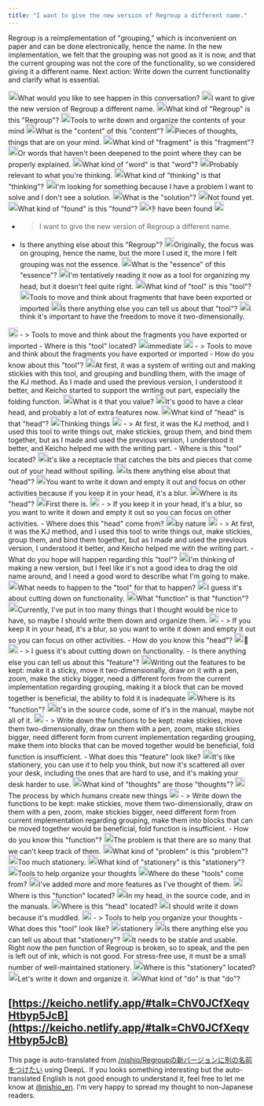 ```yaml
---
title: "I want to give the new version of Regroup a different name."
---
```


Regroup is a reimplementation of "grouping," which is inconvenient on paper and can be done electronically, hence the name.
In the new implementation, we felt that the grouping was not good as it is now, and that the current grouping was not the core of the functionality, so we considered giving it a different name.
Next action: Write down the current functionality and clarify what is essential.

<img src='https://scrapbox.io/api/pages/nishio-en/nisbot/icon' alt='nisbot.icon' height="19.5"/>What would you like to see happen in this conversation?
<img src='https://scrapbox.io/api/pages/nishio-en/nishio/icon' alt='nishio.icon' height="19.5"/>I want to give the new version of Regroup a different name.
<img src='https://scrapbox.io/api/pages/nishio-en/nisbot/icon' alt='nisbot.icon' height="19.5"/>What kind of "Regroup" is this "Regroup"?
<img src='https://scrapbox.io/api/pages/nishio-en/nishio/icon' alt='nishio.icon' height="19.5"/>Tools to write down and organize the contents of your mind
<img src='https://scrapbox.io/api/pages/nishio-en/nisbot/icon' alt='nisbot.icon' height="19.5"/>What is the "content" of this "content"?
<img src='https://scrapbox.io/api/pages/nishio-en/nishio/icon' alt='nishio.icon' height="19.5"/>Pieces of thoughts, things that are on your mind.
<img src='https://scrapbox.io/api/pages/nishio-en/nisbot/icon' alt='nisbot.icon' height="19.5"/>What kind of "fragment" is this "fragment"?
<img src='https://scrapbox.io/api/pages/nishio-en/nishio/icon' alt='nishio.icon' height="19.5"/>Or words that haven't been deepened to the point where they can be properly explained.
<img src='https://scrapbox.io/api/pages/nishio-en/nisbot/icon' alt='nisbot.icon' height="19.5"/>What kind of "word" is that "word"?
<img src='https://scrapbox.io/api/pages/nishio-en/nishio/icon' alt='nishio.icon' height="19.5"/>Probably relevant to what you're thinking.
<img src='https://scrapbox.io/api/pages/nishio-en/nisbot/icon' alt='nisbot.icon' height="19.5"/>What kind of "thinking" is that "thinking"?
<img src='https://scrapbox.io/api/pages/nishio-en/nishio/icon' alt='nishio.icon' height="19.5"/>I'm looking for something because I have a problem I want to solve and I don't see a solution.
<img src='https://scrapbox.io/api/pages/nishio-en/nisbot/icon' alt='nisbot.icon' height="19.5"/>What is the "solution"?
<img src='https://scrapbox.io/api/pages/nishio-en/nishio/icon' alt='nishio.icon' height="19.5"/>Not found yet.
<img src='https://scrapbox.io/api/pages/nishio-en/nisbot/icon' alt='nisbot.icon' height="19.5"/>What kind of "found" is this "found"?
<img src='https://scrapbox.io/api/pages/nishio-en/nishio/icon' alt='nishio.icon' height="19.5"/>👎 have been found
<img src='https://scrapbox.io/api/pages/nishio-en/nisbot/icon' alt='nisbot.icon' height="19.5"/>
- >  I want to give the new version of Regroup a different name.
- Is there anything else about this "Regroup"?
<img src='https://scrapbox.io/api/pages/nishio-en/nishio/icon' alt='nishio.icon' height="19.5"/>Originally, the focus was on grouping, hence the name, but the more I used it, the more I felt grouping was not the essence.
<img src='https://scrapbox.io/api/pages/nishio-en/nisbot/icon' alt='nisbot.icon' height="19.5"/>What is the "essence" of this "essence"?
<img src='https://scrapbox.io/api/pages/nishio-en/nishio/icon' alt='nishio.icon' height="19.5"/>I'm tentatively reading it now as a tool for organizing my head, but it doesn't feel quite right.
<img src='https://scrapbox.io/api/pages/nishio-en/nisbot/icon' alt='nisbot.icon' height="19.5"/>What kind of "tool" is this "tool"?
<img src='https://scrapbox.io/api/pages/nishio-en/nishio/icon' alt='nishio.icon' height="19.5"/>Tools to move and think about fragments that have been exported or imported
<img src='https://scrapbox.io/api/pages/nishio-en/nisbot/icon' alt='nisbot.icon' height="19.5"/>Is there anything else you can tell us about that "tool"?
<img src='https://scrapbox.io/api/pages/nishio-en/nishio/icon' alt='nishio.icon' height="19.5"/>I think it's important to have the freedom to move it two-dimensionally.
<img src='https://scrapbox.io/api/pages/nishio-en/nisbot/icon' alt='nisbot.icon' height="19.5"/>
- >  Tools to move and think about the fragments you have exported or imported
- Where is this "tool" located?
<img src='https://scrapbox.io/api/pages/nishio-en/nishio/icon' alt='nishio.icon' height="19.5"/>immediate
<img src='https://scrapbox.io/api/pages/nishio-en/nisbot/icon' alt='nisbot.icon' height="19.5"/>
- >  Tools to move and think about the fragments you have exported or imported
- How do you know about this "tool"?
<img src='https://scrapbox.io/api/pages/nishio-en/nishio/icon' alt='nishio.icon' height="19.5"/>At first, it was a system of writing out and making stickies with this tool, and grouping and bundling them, with the image of the KJ method. As I made and used the previous version, I understood it better, and Keicho started to support the writing out part, especially the folding function.
<img src='https://scrapbox.io/api/pages/nishio-en/nisbot/icon' alt='nisbot.icon' height="19.5"/>What is it that you value?
<img src='https://scrapbox.io/api/pages/nishio-en/nishio/icon' alt='nishio.icon' height="19.5"/>It's good to have a clear head, and probably a lot of extra features now.
<img src='https://scrapbox.io/api/pages/nishio-en/nisbot/icon' alt='nisbot.icon' height="19.5"/>What kind of "head" is that "head"?
<img src='https://scrapbox.io/api/pages/nishio-en/nishio/icon' alt='nishio.icon' height="19.5"/>Thinking things
<img src='https://scrapbox.io/api/pages/nishio-en/nisbot/icon' alt='nisbot.icon' height="19.5"/>
- >  At first, it was the KJ method, and I used this tool to write things out, make stickies, group them, and bind them together, but as I made and used the previous version, I understood it better, and Keicho helped me with the writing part.
- Where is this "tool" located?
<img src='https://scrapbox.io/api/pages/nishio-en/nishio/icon' alt='nishio.icon' height="19.5"/>It's like a receptacle that catches the bits and pieces that come out of your head without spilling.
<img src='https://scrapbox.io/api/pages/nishio-en/nisbot/icon' alt='nisbot.icon' height="19.5"/>Is there anything else about that "head"?
<img src='https://scrapbox.io/api/pages/nishio-en/nishio/icon' alt='nishio.icon' height="19.5"/>You want to write it down and empty it out and focus on other activities because if you keep it in your head, it's a blur.
<img src='https://scrapbox.io/api/pages/nishio-en/nisbot/icon' alt='nisbot.icon' height="19.5"/>Where is its "head"?
<img src='https://scrapbox.io/api/pages/nishio-en/nishio/icon' alt='nishio.icon' height="19.5"/>First there is.
<img src='https://scrapbox.io/api/pages/nishio-en/nisbot/icon' alt='nisbot.icon' height="19.5"/>
- >  If you keep it in your head, it's a blur, so you want to write it down and empty it out so you can focus on other activities.
- Where does this "head" come from?
<img src='https://scrapbox.io/api/pages/nishio-en/nishio/icon' alt='nishio.icon' height="19.5"/>by nature
<img src='https://scrapbox.io/api/pages/nishio-en/nisbot/icon' alt='nisbot.icon' height="19.5"/>
- >  At first, it was the KJ method, and I used this tool to write things out, make stickies, group them, and bind them together, but as I made and used the previous version, I understood it better, and Keicho helped me with the writing part.
- What do you hope will happen regarding this "tool"?
<img src='https://scrapbox.io/api/pages/nishio-en/nishio/icon' alt='nishio.icon' height="19.5"/>I'm thinking of making a new version, but I feel like it's not a good idea to drag the old name around, and I need a good word to describe what I'm going to make.
<img src='https://scrapbox.io/api/pages/nishio-en/nisbot/icon' alt='nisbot.icon' height="19.5"/>What needs to happen to the "tool" for that to happen?
<img src='https://scrapbox.io/api/pages/nishio-en/nishio/icon' alt='nishio.icon' height="19.5"/>I guess it's about cutting down on functionality.
<img src='https://scrapbox.io/api/pages/nishio-en/nisbot/icon' alt='nisbot.icon' height="19.5"/>What "function" is that "function"?
<img src='https://scrapbox.io/api/pages/nishio-en/nishio/icon' alt='nishio.icon' height="19.5"/>Currently, I've put in too many things that I thought would be nice to have, so maybe I should write them down and organize them.
<img src='https://scrapbox.io/api/pages/nishio-en/nisbot/icon' alt='nisbot.icon' height="19.5"/>
- >  If you keep it in your head, it's a blur, so you want to write it down and empty it out so you can focus on other activities.
- How do you know this "head"?
<img src='https://scrapbox.io/api/pages/nishio-en/nishio/icon' alt='nishio.icon' height="19.5"/>🙁
<img src='https://scrapbox.io/api/pages/nishio-en/nisbot/icon' alt='nisbot.icon' height="19.5"/>
- >  I guess it's about cutting down on functionality.
- Is there anything else you can tell us about this "feature"?
<img src='https://scrapbox.io/api/pages/nishio-en/nishio/icon' alt='nishio.icon' height="19.5"/>Writing out the features to be kept: make it a sticky, move it two-dimensionally, draw on it with a pen, zoom, make the sticky bigger, need a different form from the current implementation regarding grouping, making it a block that can be moved together is beneficial, the ability to fold it is inadequate
<img src='https://scrapbox.io/api/pages/nishio-en/nisbot/icon' alt='nisbot.icon' height="19.5"/>Where is its "function"?
<img src='https://scrapbox.io/api/pages/nishio-en/nishio/icon' alt='nishio.icon' height="19.5"/>It's in the source code, some of it's in the manual, maybe not all of it.
<img src='https://scrapbox.io/api/pages/nishio-en/nisbot/icon' alt='nisbot.icon' height="19.5"/>
- >  Write down the functions to be kept: make stickies, move them two-dimensionally, draw on them with a pen, zoom, make stickies bigger, need different form from current implementation regarding grouping, make them into blocks that can be moved together would be beneficial, fold function is insufficient.
- What does this "feature" look like?
<img src='https://scrapbox.io/api/pages/nishio-en/nishio/icon' alt='nishio.icon' height="19.5"/>It's like stationery, you can use it to help you think, but now it's scattered all over your desk, including the ones that are hard to use, and it's making your desk harder to use.
<img src='https://scrapbox.io/api/pages/nishio-en/nisbot/icon' alt='nisbot.icon' height="19.5"/>What kind of "thoughts" are those "thoughts"?
<img src='https://scrapbox.io/api/pages/nishio-en/nishio/icon' alt='nishio.icon' height="19.5"/>The process by which humans create new things
<img src='https://scrapbox.io/api/pages/nishio-en/nisbot/icon' alt='nisbot.icon' height="19.5"/>
- >  Write down the functions to be kept: make stickies, move them two-dimensionally, draw on them with a pen, zoom, make stickies bigger, need different form from current implementation regarding grouping, make them into blocks that can be moved together would be beneficial, fold function is insufficient.
- How do you know this "function"?
<img src='https://scrapbox.io/api/pages/nishio-en/nishio/icon' alt='nishio.icon' height="19.5"/>The problem is that there are so many that we can't keep track of them.
<img src='https://scrapbox.io/api/pages/nishio-en/nisbot/icon' alt='nisbot.icon' height="19.5"/>What kind of "problem" is this "problem"?
<img src='https://scrapbox.io/api/pages/nishio-en/nishio/icon' alt='nishio.icon' height="19.5"/>Too much stationery.
<img src='https://scrapbox.io/api/pages/nishio-en/nisbot/icon' alt='nisbot.icon' height="19.5"/>What kind of "stationery" is this "stationery"?
<img src='https://scrapbox.io/api/pages/nishio-en/nishio/icon' alt='nishio.icon' height="19.5"/>Tools to help organize your thoughts
<img src='https://scrapbox.io/api/pages/nishio-en/nisbot/icon' alt='nisbot.icon' height="19.5"/>Where do these "tools" come from?
<img src='https://scrapbox.io/api/pages/nishio-en/nishio/icon' alt='nishio.icon' height="19.5"/>I've added more and more features as I've thought of them.
<img src='https://scrapbox.io/api/pages/nishio-en/nisbot/icon' alt='nisbot.icon' height="19.5"/>Where is this "function" located?
<img src='https://scrapbox.io/api/pages/nishio-en/nishio/icon' alt='nishio.icon' height="19.5"/>In my head, in the source code, and in the manuals.
<img src='https://scrapbox.io/api/pages/nishio-en/nisbot/icon' alt='nisbot.icon' height="19.5"/>Where is this "head" located?
<img src='https://scrapbox.io/api/pages/nishio-en/nishio/icon' alt='nishio.icon' height="19.5"/>I should write it down because it's muddled.
<img src='https://scrapbox.io/api/pages/nishio-en/nisbot/icon' alt='nisbot.icon' height="19.5"/>
- >  Tools to help you organize your thoughts
- What does this "tool" look like?
<img src='https://scrapbox.io/api/pages/nishio-en/nishio/icon' alt='nishio.icon' height="19.5"/>stationery
<img src='https://scrapbox.io/api/pages/nishio-en/nisbot/icon' alt='nisbot.icon' height="19.5"/>Is there anything else you can tell us about that "stationery"?
<img src='https://scrapbox.io/api/pages/nishio-en/nishio/icon' alt='nishio.icon' height="19.5"/>It needs to be stable and usable. Right now the pen function of Regroup is broken, so to speak, and the pen is left out of ink, which is not good. For stress-free use, it must be a small number of well-maintained stationery.
<img src='https://scrapbox.io/api/pages/nishio-en/nisbot/icon' alt='nisbot.icon' height="19.5"/>Where is this "stationery" located?
<img src='https://scrapbox.io/api/pages/nishio-en/nishio/icon' alt='nishio.icon' height="19.5"/>Let's write it down and organize it.
<img src='https://scrapbox.io/api/pages/nishio-en/nisbot/icon' alt='nisbot.icon' height="19.5"/>What kind of "do" is that "do"?

[https://keicho.netlify.app/#talk=ChV0JCfXeqvHtbyp5JcB](https://keicho.netlify.app/#talk=ChV0JCfXeqvHtbyp5JcB)
---
This page is auto-translated from [/nishio/Regroupの新バージョンに別の名前をつけたい](https://scrapbox.io/nishio/Regroupの新バージョンに別の名前をつけたい) using DeepL. If you looks something interesting but the auto-translated English is not good enough to understand it, feel free to let me know at [@nishio_en](https://twitter.com/nishio_en). I'm very happy to spread my thought to non-Japanese readers.